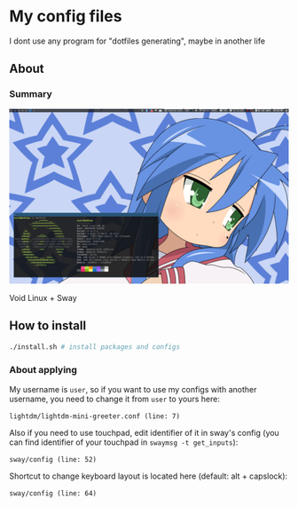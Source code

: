 # My config files

I dont use any program for "dotfiles generating", maybe in another life

## About

### Summary

![](screenshot.png)

Void Linux + Sway

## How to install

```bash
./install.sh # install packages and configs
```

### About applying

My username is `user`, so if you want to use my configs with another username, you need to change it from `user` to yours here:
```
lightdm/lightdm-mini-greeter.conf (line: 7)
```

Also if you need to use touchpad, edit identifier of it in sway's config (you can find identifier of your touchpad in `swaymsg -t get_inputs`):
```
sway/config (line: 52)
```

Shortcut to change keyboard layout is located here (default: alt + capslock):
```
sway/config (line: 64)
```
